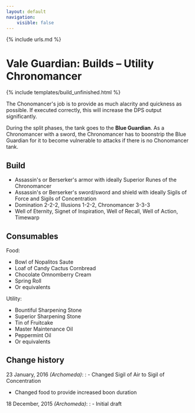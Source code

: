 ```yaml
---
layout: default
navigation:
    visible: false
---
```

{% include urls.md %}

# Vale Guardian: Builds &ndash; Utility Chronomancer
{% include templates/build_unfinished.html %}

The Chonomancer's job is to provide as much alacrity and quickness as possible.
If executed correctly, this will increase the DPS output significantly.

During the split phases, the tank goes to the **Blue Guardian**.
As a Chronomancer with a sword, the Chronomancer has to boonstrip the Blue Guardian for it to become vulnerable to attacks if there is no Chonomancer tank.

## Build
- Assassin's or Berserker's armor with ideally Superior Runes of the Chronomancer
- Assassin's or Berserker's sword/sword and shield with ideally Sigils of Force and Sigils of Concentration
- Domination 2-2-2, Illusions 1-2-2, Chronomancer 3-3-3
- Well of Eternity, Signet of Inspiration, Well of Recall, Well of Action, Timewarp

## Consumables
Food:

- Bowl of Nopalitos Saute
- Loaf of Candy Cactus Cornbread
- Chocolate Omnomberry Cream
- Spring Roll
- Or equivalents

Utility:

- Bountiful Sharpening Stone
- Superior Sharpening Stone
- Tin of Fruitcake
- Master Maintenance Oil
- Peppermint Oil
- Or equivalents

## Change history
23 January, 2016 *(Archomeda)*:
: - Changed Sigil of Air to Sigil of Concentration
- Changed food to provide increased boon duration

18 December, 2015 *(Archomeda)*:
: - Initial draft
